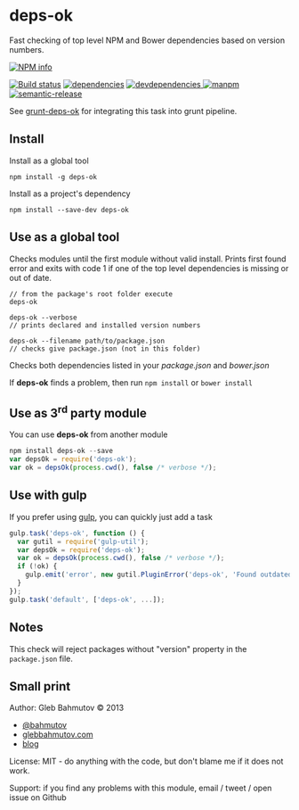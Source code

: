 # deps-ok

Fast checking of top level NPM and Bower dependencies based on version numbers.

[![NPM info][nodei.co]](https://npmjs.org/package/deps-ok)

[![Build status][ci-image]][ci-url]
[![dependencies][dependencies-image]][dependencies-url]
[![devdependencies][deps-ok-devdependencies-image] ][deps-ok-devdependencies-url]
[![manpm](https://img.shields.io/badge/manpm-%E2%9C%93-3399ff.svg)](https://github.com/bahmutov/manpm)
[![semantic-release][semantic-image] ][semantic-url]

See [grunt-deps-ok](https://github.com/bahmutov/grunt-deps-ok) for
integrating this task into grunt pipeline.

## Install

Install as a global tool

    npm install -g deps-ok

Install as a project's dependency

    npm install --save-dev deps-ok

## Use as a global tool

Checks modules until the first module without valid install.
Prints first found error and exits with code 1 if one of the
top level dependencies is missing or out of date.

    // from the package's root folder execute
    deps-ok

    deps-ok --verbose
    // prints declared and installed version numbers

    deps-ok --filename path/to/package.json
    // checks give package.json (not in this folder)

Checks both dependencies listed in your *package.json* and *bower.json*

If **deps-ok** finds a problem, then run `npm install` or `bower install`

## Use as 3<sup>rd</sup> party module

You can use **deps-ok** from another module

```javascript
npm install deps-ok --save
var depsOk = require('deps-ok');
var ok = depsOk(process.cwd(), false /* verbose */);
```

## Use with gulp

If you prefer using [gulp](), you can quickly just add a task

```js
gulp.task('deps-ok', function () {
  var gutil = require('gulp-util');
  var depsOk = require('deps-ok');
  var ok = depsOk(process.cwd(), false /* verbose */);
  if (!ok) {
    gulp.emit('error', new gutil.PluginError('deps-ok', 'Found outdated installs'));
  }
});
gulp.task('default', ['deps-ok', ...]);
```

## Notes

This check will reject packages without "version" property in the `package.json`
file.

## Small print

Author: Gleb Bahmutov &copy; 2013

* [@bahmutov](https://twitter.com/bahmutov)
* [glebbahmutov.com](http://glebbahmutov.com)
* [blog](http://glebbahmutov.com/blog/)

License: MIT - do anything with the code, but don't blame me if it does not work.

Support: if you find any problems with this module, email / tweet / open issue on Github

[ci-image]: https://travis-ci.org/bahmutov/deps-ok.png?branch=master
[ci-url]: https://travis-ci.org/bahmutov/deps-ok
[nodei.co]: https://nodei.co/npm/deps-ok.png?downloads=true
[dependencies-image]: https://david-dm.org/bahmutov/deps-ok.png
[dependencies-url]: https://david-dm.org/bahmutov/deps-ok
[deps-ok-devdependencies-image]: https://david-dm.org/bahmutov/deps-ok/dev-status.png
[deps-ok-devdependencies-url]: https://david-dm.org/bahmutov/deps-ok#info=devDependencies
[endorse-image]: https://api.coderwall.com/bahmutov/endorsecount.png
[endorse-url]: https://coderwall.com/bahmutov
[semantic-image]: https://img.shields.io/badge/%20%20%F0%9F%93%A6%F0%9F%9A%80-semantic--release-e10079.svg
[semantic-url]: https://github.com/semantic-release/semantic-release
